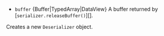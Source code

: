 
* `buffer` {Buffer|TypedArray|DataView} A buffer returned by
  [`serializer.releaseBuffer()`][].

Creates a new `Deserializer` object.

